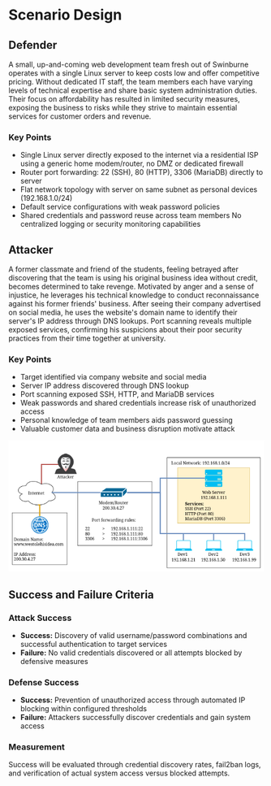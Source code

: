# Scenario Design

## Defender

A small, up-and-coming web development team fresh out of Swinburne operates with a single Linux server to keep costs low and offer competitive pricing. Without dedicated IT staff, the team members each have varying levels of technical expertise and share basic system administration duties. Their focus on affordability has resulted in limited security measures, exposing the business to risks while they strive to maintain essential services for customer orders and revenue.


### Key Points

- Single Linux server directly exposed to the internet via a residential ISP using a generic home modem/router, no DMZ or dedicated firewall
- Router port forwarding: 22 (SSH), 80 (HTTP), 3306 (MariaDB) directly to server
- Flat network topology with server on same subnet as personal devices (192.168.1.0/24)
- Default service configurations with weak password policies
- Shared credentials and password reuse across team members
No centralized logging or security monitoring capabilities

## Attacker
A former classmate and friend of the students, feeling betrayed after discovering that the team is using his original business idea without credit, becomes determined to take revenge. Motivated by anger and a sense of injustice, he leverages his technical knowledge to conduct reconnaissance against his former friends' business. After seeing their company advertised on social media, he uses the website's domain name to identify their server's IP address through DNS lookups. Port scanning reveals multiple exposed services, confirming his suspicions about their poor security practices from their time together at university.

### Key Points

- Target identified via company website and social media
- Server IP address discovered through DNS lookup
- Port scanning exposed SSH, HTTP, and MariaDB services
- Weak passwords and shared credentials increase risk of unauthorized access
- Personal knowledge of team members aids password guessing
- Valuable customer data and business disruption motivate attack

![Visual representation of scenario](images/scenario-diagram.png)


## Success and Failure Criteria

### Attack Success
- **Success:** Discovery of valid username/password combinations and successful authentication to target services
- **Failure:** No valid credentials discovered or all attempts blocked by defensive measures

### Defense Success  
- **Success:** Prevention of unauthorized access through automated IP blocking within configured thresholds
- **Failure:** Attackers successfully discover credentials and gain system access

### Measurement
Success will be evaluated through credential discovery rates, fail2ban logs, and verification of actual system access versus blocked attempts.
